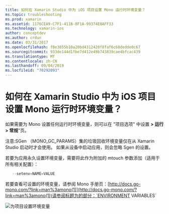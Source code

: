 ```yaml
---
title: 如何在 Xamarin Studio 中为 iOS 项目设置 Mono 运行时环境变量？
ms.topic: troubleshooting
ms.prod: xamarin
ms.assetid: 1176CEA9-C7F1-411B-8F1A-99374E8AFF33
ms.technology: xamarin-ios
author: conceptdev
ms.author: crdun
ms.date: 03/31/2017
ms.openlocfilehash: f8e3855b10a20bd4312420f8faf6c68dedde0c67
ms.sourcegitcommit: 933de144d1fbe7d412e49b743839cae4bfcac439
ms.translationtype: MT
ms.contentlocale: zh-CN
ms.lasthandoff: 09/04/2019
ms.locfileid: "70292093"
---
```

# <a name="how-do-i-set-mono-runtime-environment-variables-for-ios-projects-in-xamarin-studio"></a>如何在 Xamarin Studio 中为 iOS 项目设置 Mono 运行时环境变量？

如果需要为 Mono 设置任何运行时环境变量，则可以在 "项目选项" 中设置 **> 运行 > 常规**"页。

注意:SGen （MONO\_GC\_PARAMS）集的垃圾回收环境变量仅在从 Xamarin Studio 启动时才会使用。 如果从设备中启动应用，则会忽略 Sgen 的设置。 

若要为应用永久设置环境变量，需要将此作为附加的 mtouch 参数添加（适用于所有相关配置）：

```csharp
   --setenv=NAME=VALUE
```

若要查看可设置的环境变量，请参阅 Mono 手册页：[http://docs.go-mono.com/?link=man%3amono(1)](http://docs.go-mono.com/?link=man%3amono(1))请参阅标题为的部分：`ENVIRONMENT VARIABLES`

![](xs-mono-runtime-images/environment-variables.jpg "为项目设置环境变量")
